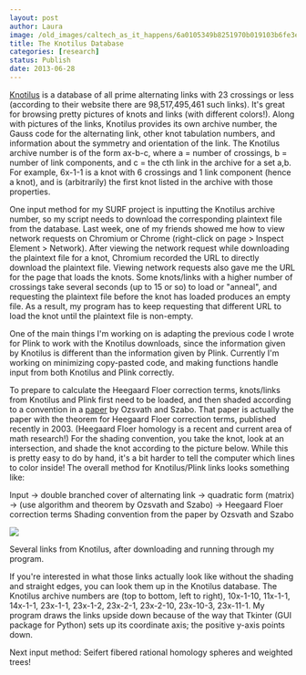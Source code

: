 ```yaml
---
layout: post
author: Laura
image: /old_images/caltech_as_it_happens/6a0105349b8251970b019103b6fe3e970c.png
title: The Knotilus Database 
categories: [research]
status: Publish
date: 2013-06-28
---
```



[Knotilus](https://knotilus.math.uwo.ca/) is a database of all prime alternating links with 23 crossings or less (according to their website there are 98,517,495,461 such links). It's great for browsing pretty pictures of knots and links (with different colors!). Along with pictures of the links, Knotilus provides its own archive number, the Gauss code for the alternating link, other knot tabulation numbers, and information about the symmetry and orientation of the link. The Knotilus archive number is of the form ax-b-c, where a = number of crossings, b = number of link components, and c = the cth link in the archive for a set a,b. For example, 6x-1-1 is a knot with 6 crossings and 1 link component (hence a knot), and is (arbitrarily) the first knot listed in the archive with those properties.

One input method for my SURF project is inputting the Knotilus archive number, so my script needs to download the corresponding plaintext file from the database. Last week, one of my friends showed me how to view network requests on Chromium or Chrome (right-click on page &gt; Inspect Element &gt; Network). After viewing the network request while downloading the plaintext file for a knot, Chromium recorded the URL to directly download the plaintext file. Viewing network requests also gave me the URL for the page that loads the knots. Some knots/links with a higher number of crossings take several seconds (up to 15 or so) to load or "anneal", and requesting the plaintext file before the knot has loaded produces an empty file. As a result, my program has to keep requesting that different URL to load the knot until the plaintext file is non-empty.

 One of the main things I'm working on is adapting the previous code I wrote for Plink to work with the Knotilus downloads, since the information given by Knotilus is different than the information given by Plink. Currently I'm working on minimizing copy-pasted code, and making functions handle input from both Knotilus and Plink correctly.

To prepare to calculate the Heegaard Floer correction terms, knots/links from Knotilus and Plink first need to be loaded, and then shaded according to a convention in a [paper](https://arxiv.org/abs/math/0309170) by Ozsvath and Szabo. That paper is actually the paper with the theorem for Heegaard Floer correction terms, published recently in 2003. (Heegaard Floer homology is a recent and current area of math research!) For the shading convention, you take the knot, look at an intersection, and shade the knot according to the picture below. While this is pretty easy to do by hand, it's a bit harder to tell the computer which lines to color inside! The overall method for Knotilus/Plink links looks something like: 

Input -&gt; double branched cover of alternating link -&gt; quadratic form (matrix) -&gt; (use algorithm and theorem by Ozsvath and Szabo) -&gt; Heegaard Floer correction terms
Shading convention from the paper by Ozsvath and Szabo


![](/old_images/caltech_as_it_happens/6a0105349b8251970b0192ab7dd495970d.png)

Several links from Knotilus, after downloading and running through my program.

If you're interested in what those links actually look like without the shading and straight edges, you can look them up in the Knotilus database. The Knotilus archive numbers are (top to bottom, left to right), 10x-1-10, 11x-1-1, 14x-1-1, 23x-1-1, 23x-1-2, 23x-2-1, 23x-2-10, 23x-10-3, 23x-11-1. My program draws the links upside down because of the way that Tkinter (GUI package for Python) sets up its coordinate axis; the positive y-axis points down.

Next input method: Seifert fibered rational homology spheres and weighted trees!

